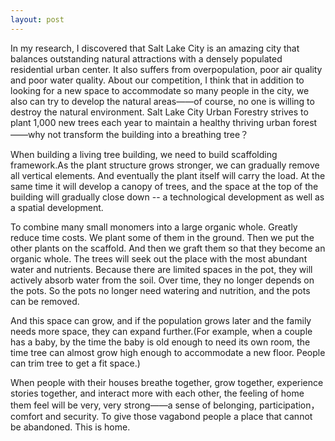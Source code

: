 ```yaml
---
layout: post
---
```

In my research, I discovered that Salt Lake City is an amazing city that balances outstanding natural attractions with a densely populated residential urban center. It also suffers from overpopulation, poor air quality and poor water quality. About our competition, I think that in addition to looking for a new space to accommodate so many people in the city, we also can try to develop the natural areas——of course, no one is willing to destroy the natural environment. Salt Lake City Urban Forestry strives to plant 1,000 new trees each year to maintain a healthy thriving urban forest——why not transform the building into a breathing tree？

When building a living tree building, we need to build scaffolding framework.As the plant structure grows stronger, we can gradually remove all vertical elements. And eventually the plant itself will carry the load. At the same time it will develop a canopy of trees, and the space at the top of the building will gradually close down -- a technological development as well as a spatial development.

To combine many small monomers into a large organic whole. Greatly reduce time costs. We plant some of them in the ground. Then we put the other plants on the scaffold. And then we graft them so that they become an organic whole. The trees will seek out the place with the most abundant water and nutrients. Because there are limited spaces in the pot, they will actively absorb water from the soil. Over time, they no longer depends on the pots. So the pots no longer need watering and nutrition, and the pots can be removed.

And this space can grow, and if the population grows later and the family needs more space, they can expand further.(For example, when a couple has a baby, by the time the baby is old enough to need its own room, the time tree can almost grow high enough to accommodate a new floor. People can trim tree to get a fit space.)

When people with their houses breathe together, grow together, experience stories together, and interact more with each other, the feeling of home them feel will be very, very strong——a sense of belonging, participation，comfort and security. To give those vagabond people a place that cannot be abandoned. This is home.
